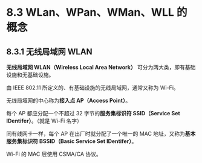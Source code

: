 # 8.3 WLan、WPan、WMan、WLL 的概念

## 8.3.1 无线局域网 WLAN

**无线局域网 WLAN（Wireless Local Area Network）** 可分为两大类，即有基础设施和无基础设施。

由 IEEE 802.11 所定义的、有基础设施的无线局域网，通常又称为 Wi-Fi。

无线局域网的中心称为**接入点 AP（Access Point）**。

每个 AP 都应分配一个不超过 32 字节的**服务集标识符 SSID（Service Set IDentifer）**。（就是 Wi-Fi 名字）

同有线网卡一样，每个 AP 在出厂时就分配了一个唯一的 MAC 地址，又称为**基本服务集标识符 BSSID（Basic Service Set IDentifer）**。

Wi-Fi 的 MAC 层使用 CSMA/CA 协议。